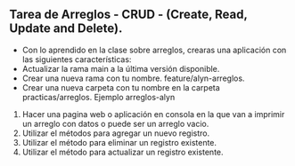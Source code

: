 ## Tarea de Arreglos - CRUD - (Create, Read, Update and Delete).

- Con lo aprendido en la clase sobre arreglos, crearas una aplicación con las siguientes características:
- Actualizar la rama main a la última versión disponible.
- Crear una nueva rama con tu nombre. feature/alyn-arreglos.
- Crear una nueva carpeta con tu nombre en la carpeta practicas/arreglos. Ejemplo arreglos-alyn

1. Hacer una pagina web o aplicación en consola en la que van a imprimir un arreglo con datos o puede ser un arreglo vacio.
2. Utilizar el métodos para agregar un nuevo registro.
3. Utilizar el método para eliminar un registro existente.
4. Utilizar el método para actualizar un registro existente.
